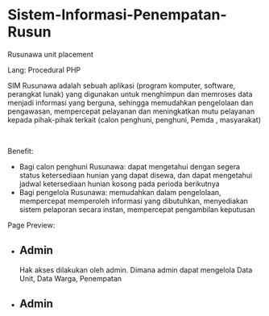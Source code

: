 # Sistem-Informasi-Penempatan-Rusun
Rusunawa unit placement

Lang: Procedural PHP

<p>SIM Rusunawa adalah sebuah aplikasi (program komputer, software, perangkat lunak) yang digunakan untuk menghimpun dan memroses data menjadi informasi yang berguna, sehingga memudahkan pengelolaan dan pengawasan, mempercepat pelayanan dan meningkatkan mutu pelayanan kepada pihak-pihak terkait (calon penghuni, penghuni, Pemda , masyarakat)</p>
<br>
<p>
	Benefit: 
<ul>
	<li>Bagi calon penghuni Rusunawa: dapat mengetahui dengan segera status ketersediaan hunian yang dapat disewa, dan dapat mengetahui jadwal ketersediaan hunian kosong pada perioda berikutnya</li>
	<li>Bagi pengelola Rusunawa: memudahkan dalam pengelolaan, mempercepat memperoleh informasi yang dibutuhkan, menyediakan sistem pelaporan secara instan, mempercepat pengambilan keputusan</li>
</p>
</ul>

Page Preview:

<ul>
	<li>
		<h2>Admin</h2>
		<p>Hak akses dilakukan oleh admin. Dimana admin dapat mengelola Data Unit, Data Warga, Penempatan</p>
	</li>
	<li>
		<h2>Admin</h2>
	</li>
</ul>
